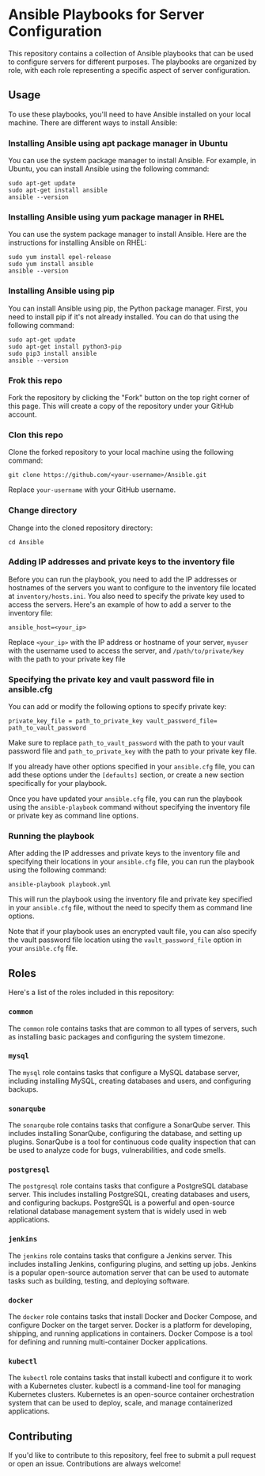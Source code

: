 # Ansible Playbooks for Server Configuration

This repository contains a collection of Ansible playbooks that can be used to configure servers for different purposes. The playbooks are organized by role, with each role representing a specific aspect of server configuration.

## Usage

To use these playbooks, you'll need to have Ansible installed on your local machine. There are different ways to install Ansible:

### Installing Ansible using apt package manager in Ubuntu

You can use the system package manager to install Ansible. For example, in Ubuntu, you can install Ansible using the following command:

```
sudo apt-get update
sudo apt-get install ansible
ansible --version
```

### Installing Ansible using yum package manager in RHEL

You can use the system package manager to install Ansible. Here are the instructions for installing Ansible on RHEL:

```
sudo yum install epel-release
sudo yum install ansible
ansible --version
```

### Installing Ansible using pip

You can install Ansible using pip, the Python package manager. First, you need to install pip if it's not already installed. You can do that using the following command:

```
sudo apt-get update
sudo apt-get install python3-pip
sudo pip3 install ansible
ansible --version
```

### Frok this repo

Fork the repository by clicking the "Fork" button on the top right corner of this page. This will create a copy of the repository under your GitHub account.

### Clon this repo

Clone the forked repository to your local machine using the following command:

```
git clone https://github.com/<your-username>/Ansible.git
```

Replace `your-username` with your GitHub username.

### Change directory

Change into the cloned repository directory:

`cd Ansible`

### Adding IP addresses and private keys to the inventory file

Before you can run the playbook, you need to add the IP addresses or hostnames of the servers you want to configure to the inventory file located at `inventory/hosts.ini`. You also need to specify the private key used to access the servers. Here's an example of how to add a server to the inventory file:

`ansible_host=<your_ip> `

Replace `<your_ip>` with the IP address or hostname of your server, `myuser` with the username used to access the server, and `/path/to/private/key` with the path to your private key file

### Specifying the private key and vault password file in ansible.cfg

You can add or modify the following options to specify private key:

`private_key_file = path_to_private_key
vault_password_file= path_to_vault_password `

Make sure to replace `path_to_vault_password` with the path to your vault password file and `path_to_private_key` with the path to your private key file.

If you already have other options specified in your `ansible.cfg` file, you can add these options under the `[defaults]` section, or create a new section specifically for your playbook.

Once you have updated your `ansible.cfg` file, you can run the playbook using the `ansible-playbook` command without specifying the inventory file or private key as command line options.

### Running the playbook

After adding the IP addresses and private keys to the inventory file and specifying their locations in your `ansible.cfg` file, you can run the playbook using the following command:

```
ansible-playbook playbook.yml
```

This will run the playbook using the inventory file and private key specified in your `ansible.cfg` file, without the need to specify them as command line options.

Note that if your playbook uses an encrypted vault file, you can also specify the vault password file location using the `vault_password_file` option in your `ansible.cfg` file.

## Roles

Here's a list of the roles included in this repository:

### `common`

The `common` role contains tasks that are common to all types of servers, such as installing basic packages and configuring the system timezone.

### `mysql`

The `mysql` role contains tasks that configure a MySQL database server, including installing MySQL, creating databases and users, and configuring backups.

### `sonarqube`

The `sonarqube` role contains tasks that configure a SonarQube server. This includes installing SonarQube, configuring the database, and setting up plugins. SonarQube is a tool for continuous code quality inspection that can be used to analyze code for bugs, vulnerabilities, and code smells.

### `postgresql`

The `postgresql` role contains tasks that configure a PostgreSQL database server. This includes installing PostgreSQL, creating databases and users, and configuring backups. PostgreSQL is a powerful and open-source relational database management system that is widely used in web applications.

### `jenkins`

The `jenkins` role contains tasks that configure a Jenkins server. This includes installing Jenkins, configuring plugins, and setting up jobs. Jenkins is a popular open-source automation server that can be used to automate tasks such as building, testing, and deploying software.

### `docker`

The `docker` role contains tasks that install Docker and Docker Compose, and configure Docker on the target server. Docker is a platform for developing, shipping, and running applications in containers. Docker Compose is a tool for defining and running multi-container Docker applications.

### `kubectl`

The `kubectl` role contains tasks that install kubectl and configure it to work with a Kubernetes cluster. kubectl is a command-line tool for managing Kubernetes clusters. Kubernetes is an open-source container orchestration system that can be used to deploy, scale, and manage containerized applications.

## Contributing

If you'd like to contribute to this repository, feel free to submit a pull request or open an issue. Contributions are always welcome!
